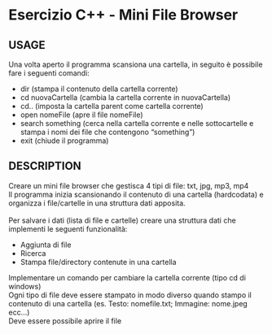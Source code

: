 # Esercizio C++ - Mini File Browser

## USAGE
Una volta aperto il programma scansiona una cartella, in seguito è possibile fare i seguenti comandi:<br>
- dir (stampa il contenuto della cartella corrente)
- cd nuovaCartella (cambia la cartella corrente in nuovaCartella)
- cd.. (imposta la cartella parent come cartella corrente)
- open nomeFile (apre il file nomeFile)
- search something (cerca nella cartella corrente e nelle sottocartelle e stampa i nomi dei file che contengono “something”)
- exit (chiude il programma)

## DESCRIPTION
Creare un mini file browser che gestisca 4 tipi di file: txt, jpg, mp3, mp4<br>
Il programma inizia scansionando il contenuto di una cartella (hardcodata) e organizza i file/cartelle in una struttura dati apposita.<br><br>
Per salvare i dati (lista di file e cartelle) creare una struttura dati che implementi le seguenti funzionalità:
- Aggiunta di file
- Ricerca
- Stampa file/directory contenute in una cartella

Implementare un comando per cambiare la cartella corrente (tipo cd di windows)<br>
Ogni tipo di file deve essere stampato in modo diverso quando stampo il contenuto di una cartella (es. Testo: nomefile.txt; Immagine: nome.jpeg ecc…)<br>
Deve essere possibile aprire il file
